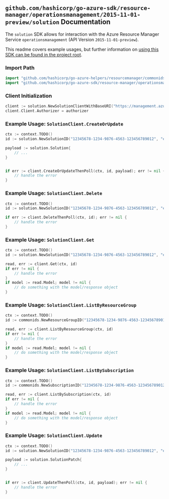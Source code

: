 
## `github.com/hashicorp/go-azure-sdk/resource-manager/operationsmanagement/2015-11-01-preview/solution` Documentation

The `solution` SDK allows for interaction with the Azure Resource Manager Service `operationsmanagement` (API Version `2015-11-01-preview`).

This readme covers example usages, but further information on [using this SDK can be found in the project root](https://github.com/hashicorp/go-azure-sdk/tree/main/docs).

### Import Path

```go
import "github.com/hashicorp/go-azure-helpers/resourcemanager/commonids"
import "github.com/hashicorp/go-azure-sdk/resource-manager/operationsmanagement/2015-11-01-preview/solution"
```


### Client Initialization

```go
client := solution.NewSolutionClientWithBaseURI("https://management.azure.com")
client.Client.Authorizer = authorizer
```


### Example Usage: `SolutionClient.CreateOrUpdate`

```go
ctx := context.TODO()
id := solution.NewSolutionID("12345678-1234-9876-4563-123456789012", "example-resource-group", "solutionValue")

payload := solution.Solution{
	// ...
}


if err := client.CreateOrUpdateThenPoll(ctx, id, payload); err != nil {
	// handle the error
}
```


### Example Usage: `SolutionClient.Delete`

```go
ctx := context.TODO()
id := solution.NewSolutionID("12345678-1234-9876-4563-123456789012", "example-resource-group", "solutionValue")

if err := client.DeleteThenPoll(ctx, id); err != nil {
	// handle the error
}
```


### Example Usage: `SolutionClient.Get`

```go
ctx := context.TODO()
id := solution.NewSolutionID("12345678-1234-9876-4563-123456789012", "example-resource-group", "solutionValue")

read, err := client.Get(ctx, id)
if err != nil {
	// handle the error
}
if model := read.Model; model != nil {
	// do something with the model/response object
}
```


### Example Usage: `SolutionClient.ListByResourceGroup`

```go
ctx := context.TODO()
id := commonids.NewResourceGroupID("12345678-1234-9876-4563-123456789012", "example-resource-group")

read, err := client.ListByResourceGroup(ctx, id)
if err != nil {
	// handle the error
}
if model := read.Model; model != nil {
	// do something with the model/response object
}
```


### Example Usage: `SolutionClient.ListBySubscription`

```go
ctx := context.TODO()
id := commonids.NewSubscriptionID("12345678-1234-9876-4563-123456789012")

read, err := client.ListBySubscription(ctx, id)
if err != nil {
	// handle the error
}
if model := read.Model; model != nil {
	// do something with the model/response object
}
```


### Example Usage: `SolutionClient.Update`

```go
ctx := context.TODO()
id := solution.NewSolutionID("12345678-1234-9876-4563-123456789012", "example-resource-group", "solutionValue")

payload := solution.SolutionPatch{
	// ...
}


if err := client.UpdateThenPoll(ctx, id, payload); err != nil {
	// handle the error
}
```
